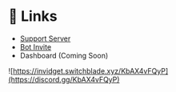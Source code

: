 # 🔗 Links

* [Support Server](https://discord.gg/Jd5BE3ew4G)
* [Bot Invite](https://discord.com/api/oauth2/authorize?client\_id=891109752078213172\&scope=applications.commands+bot\&permissions=8)
* Dashboard (Coming Soon)

![https://invidget.switchblade.xyz/KbAX4vFQyP](https://discord.gg/KbAX4vFQyP)

